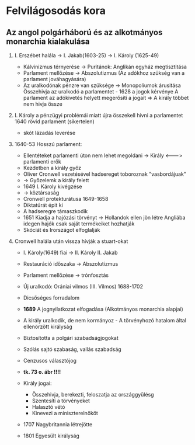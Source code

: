 # Felvilágosodás kora

## Az angol polgárháború és az alkotmányos monarchia kialakulása

1. I. Erszébet halála -> I. Jakab(1603-25) -> I. Károly (1625-49)
    - Kálvinizmus térnyerése -> Puritánok: Anglikán egyház megtisztitása
    - Parlament mellőzése -> Abszolutizmus (Az adókhoz szükség van a parlament jováhagyására)
    - Az uralkodónak pénzre van szüksége -> Monopoliumok árusitása
      Összehivja az uralkodó a parlamentet - 1628 a jogok kérvénye 
      A parlament az adókivetés helyett megerősiti a jogait => A király többet nem hivja össze

2. I. Károly a pénzügyi problémái miatt újra összekell hivni a parlamentet 
      1640 rövid parlament (sikertelen)
    - skót lázadás leverése

3. 1640-53 Hosszú parlament:
    - Ellentéteket parlamenti úton nem lehet megoldani -> Király <---> parlamenti erők
    - Kezdetben a király győz
    - Oliver Cronwell vezetésével hadsereget toboroznak "vasbordájuak" 
    - -> Győzelemk a király felett
    - 1649 I. Károly kivégzése
    - -> köztársaság
    - Cronwell protekturátusa 1649-1658
    - Diktatúrát épit ki
    - A hadseregre támaszkodik
    - 1651 Kiadja a hajózási törvényt -> Hollandok ellen jön létre 
      Angliába idegen hajók csak saját termékeiket hozhatják
    - Skóciát és Irországot elfoglalják

4. Cronwell halála után vissza hívják a stuart-okat
    - I. Károly(1649) fiai -> II. Károly   II. Jakab
    - Restauráció időszaka -> Abszolutizmus
    - Parlament mellőzése -> trónfosztás
    - Új uralkodó: Orániai vilmos (III. Vilmos) 1688-1702
    - Dicsőséges forradalom
    - **1689** A jognyilatkozat elfogadása (Alkotmányos monarchia alapjai)
    - A király uralkodik, de nem kormányoz - A törvényhozó hatalom által ellenörzött királyság
    - Biztosította a polgári szabadságjogokat
    - Szólás sajtó szabaság, vallás szabadság
    - Cenzusos választójog 
    - **tk. 73 o. ábr !!!!**
    - Király jogai: 
        - Összehivja, berekezti, feloszatja az országgyűlésg
        - Szentesíti a törvényeket
        - Halasztó vétó  
        - Kinevezi a miniszterelnököt

    - 1707 Nagybritannia létrejötte
    - 1801 Egyesült királyság
